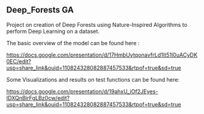 <h2> Deep_Forests GA </h2>

Project on creation of Deep Forests using Nature-Inspired Algorithms to perform Deep Learning on a dataset.

The basic overview of the model can be found here : 

https://docs.google.com/presentation/d/17HmbUytqonavfrLd1It51l0uACyDK0EC/edit?usp=share_link&ouid=110824328082887457533&rtpof=true&sd=true


Some Visualizations and results on test functions can be found here:

https://docs.google.com/presentation/d/19ahxU_iOf2JEyes-IDXQnBirFgLBz0cw/edit?usp=share_link&ouid=110824328082887457533&rtpof=true&sd=true

